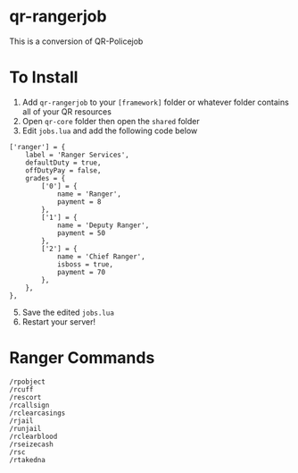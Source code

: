 # qr-rangerjob
This is a conversion of QR-Policejob

# To Install
1. Add `qr-rangerjob` to your `[framework]` folder or whatever folder contains all of your QR resources
2. Open `qr-core` folder then open the `shared` folder
3. Edit `jobs.lua` and add the following code below

```
['ranger'] = {
    label = 'Ranger Services',
    defaultDuty = true,
    offDutyPay = false,
    grades = {
        ['0'] = {
            name = 'Ranger',
            payment = 8
        },
        ['1'] = {
            name = 'Deputy Ranger',
            payment = 50
        },
        ['2'] = {
            name = 'Chief Ranger',
            isboss = true,
            payment = 70
        },
    },
},
```

5. Save the edited `jobs.lua` 
6. Restart your server!

# Ranger Commands
```
/rpobject
/rcuff
/rescort
/rcallsign
/rclearcasings
/rjail
/runjail
/rclearblood
/rseizecash
/rsc
/rtakedna
```
